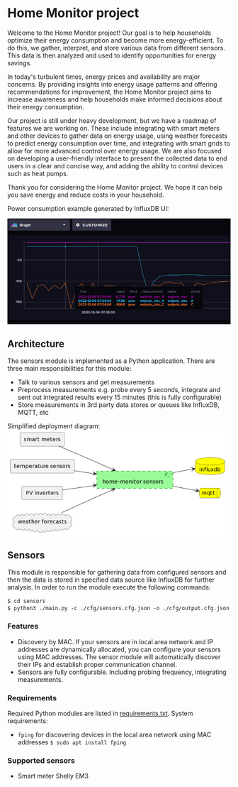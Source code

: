 # Home Monitor project

Welcome to the Home Monitor project! Our goal is to help households optimize their energy consumption and become more energy-efficient. To do this, we gather, interpret, and store various data from different sensors. This data is then analyzed and used to identify opportunities for energy savings.

In today's turbulent times, energy prices and availability are major concerns. By providing insights into energy usage patterns and offering recommendations for improvement, the Home Monitor project aims to increase awareness and help households make informed decisions about their energy consumption.

Our project is still under heavy development, but we have a roadmap of features we are working on. These include integrating with smart meters and other devices to gather data on energy usage, using weather forecasts to predict energy consumption over time, and integrating with smart grids to allow for more advanced control over energy usage. We are also focused on developing a user-friendly interface to present the collected data to end users in a clear and concise way, and adding the ability to control devices such as heat pumps.

Thank you for considering the Home Monitor project. We hope it can help you save energy and reduce costs in your household.

Power consumption example generated by InfluxDB UI:

![Power consumption example](/doc/screen1.jpg)


## Architecture

The sensors module is implemented as a Python application. There are three main responsibilities for this module:
- Talk to various sensors and get measurements
- Preprocess measurements e.g. probe every 5 seconds, integrate and sent out integrated results every 15 minutes (this is fully configurable)
- Store measurements in 3rd party data stores or queues like InfluxDB, MQTT, etc

Simplified deployment diagram:
![Architecture](/doc/architecture.png)

## Sensors
This module is responsible for gathering data from configured sensors and then the data is stored in specified data source like InfluxDB for further analysis.
In order to run the module execute the following commands:
```
$ cd sensors
$ python3 ./main.py -c ./cfg/sensors.cfg.json -o ./cfg/output.cfg.json
```
### Features
- Discovery by MAC. If your sensors are in local area network and IP addresses are dynamically allocated, you can configure your sensors using MAC addresses. The sensor module will automatically discover their IPs and establish proper communication channel.
- Sensors are fully configurable. Including probing frequency, integrating measurements. 
### Requirements
Required Python modules are listed in [requirements.txt](sensors/requirements.txt).
System requirements:
- `fping` for discovering devices in the local area network using MAC addresses
`$ sudo apt install fping`
### Supported sensors 
- Smart meter Shelly EM3